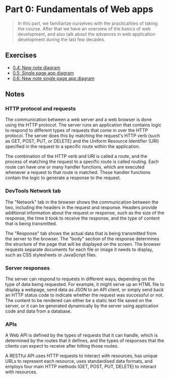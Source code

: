 # Part 0: Fundamentals of Web apps

> In this part, we familiarize ourselves with the practicalities of taking the course. After that we have an overview of the basics of web development, and also talk about the advances in web application development during the last few decades.

## Exercises

- [0.4: New note diagram](./0.4_new_note_diagram.md)
- [0.5: Single page app diagram](./0.5_spa_diagram.md)
- [0.6: New note single page app diagram](./0.6_new_note_spa_diagram.md)

## Notes

### HTTP protocol and requests

The communication between a web server and a web browser is done using the HTTP protocol. The server runs an application that contains logic to respond to different types of requests that come in over the HTTP protocol. The server does this by matching the request's HTTP verb (such as GET, POST, PUT, or DELETE) and the Uniform Resource Identifier (URI) specified in the request to a specific route within the application.

The combination of the HTTP verb and URI is called a route, and the process of matching the request to a specific route is called routing. Each route can have one or many handler functions, which are executed whenever a request to that route is matched. These handler functions contain the logic to generate a response to the request.

### DevTools Network tab

The "Network" tab in the browser shows the communication between the two, including the headers in the request and response. Headers provide additional information about the request or response, such as the size of the response, the time it took to receive the response, and the type of content that is being transmitted.

The "Response" tab shows the actual data that is being transmitted from the server to the browser. The "body" section of the response determines the structure of the page that will be displayed on the screen. The browser requests separate documents for each file or image it needs to display, such as CSS stylesheets or JavaScript files.

### Server responses

The server can respond to requests in different ways, depending on the type of data being requested. For example, it might serve up an HTML file to display a webpage, send data as JSON to an API client, or simply send back an HTTP status code to indicate whether the request was successful or not. The content to be rendered can either be a static text file saved on the server, or it can be generated dynamically by the server using application code and data from a database.

### APIs

A Web API is defined by the types of requests that it can handle, which is determined by the routes that it defines, and the types of responses that the clients can expect to receive after hitting those routes.

A RESTful API uses HTTP requests to interact with resources, has unique URLs to represent each resource, uses standardised data formats, and employs four main HTTP methods (GET, POST, PUT, DELETE) to interact with resources.
